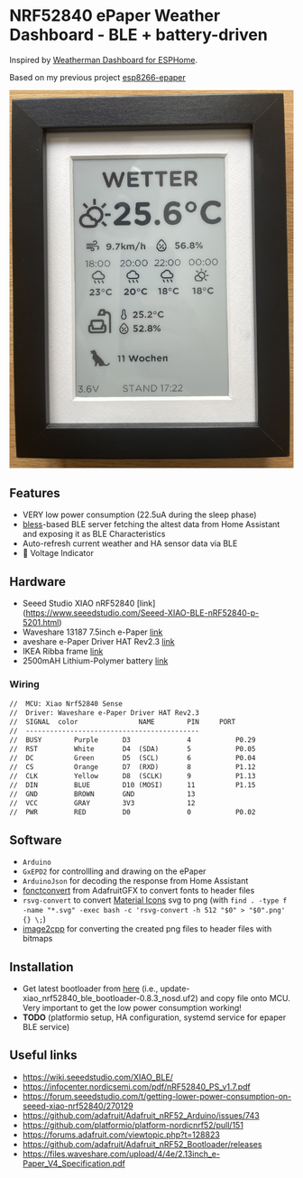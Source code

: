 # NRF52840 ePaper Weather Dashboard - BLE + battery-driven

Inspired by [Weatherman Dashboard for ESPHome](https://github.com/Madelena/esphome-weatherman-dashboard).

Based on my previous project [esp8266-epaper](https://github.com/alexander-toch/esp8266-epaper)

<img src="./images/epaper.jpg" alt="epaper" />


## Features

- VERY low power consumption (22.5uA during the sleep phase)
- [bless](https://github.com/kevincar/bless)-based BLE server fetching the altest data from Home Assistant and exposing it as BLE Characteristics
- Auto-refresh current weather and HA sensor data via BLE
- 🔋 Voltage Indicator 


## Hardware

- Seeed Studio XIAO nRF52840 [link] (https://www.seeedstudio.com/Seeed-XIAO-BLE-nRF52840-p-5201.html)
- Waveshare 13187 7.5inch e-Paper [link](https://www.welectron.com/Waveshare-13187-75inch-e-Paper)
- aveshare e-Paper Driver HAT Rev2.3 [link](https://www.amazon.de/gp/product/B075XRVNYZ/)
- IKEA Ribba frame [link](https://www.ikea.com/at/de/p/ribba-bilderrahmen-schwarz-50378448/)
- 2500mAH Lithium-Polymer battery [link](https://www.berrybase.at/lp-785060-lithium-polymer/lipo-akku-3-7v-2500mah-mit-2-pin-jst-stecker)

### Wiring

```
//  MCU: Xiao Nrf52840 Sense	
//  Driver: Waveshare e-Paper Driver HAT Rev2.3
//  SIGNAL	color       		NAME      	PIN  	PORT
//  -------------------------------------------
//  BUSY     	Purple	  	D3            	4	    	P0.29
//  RST     	White    	D4  (SDA)     	5    		P0.05
//  DC      	Green	  	D5  (SCL)     	6    		P0.04
//  CS	    	Orange	 	D7  (RXD)     	8    		P1.12
//  CLK	    	Yellow	  	D8  (SCLK)    	9    		P1.13
//  DIN	    	BLUE	  	D10 (MOSI)   	11    		P1.15
//  GND		    BROWN		GND	            13
//  VCC		    GRAY		3V3 	      	12
//  PWR 		RED			D0			    0		    P0.02
```

## Software

- `Arduino`
- `GxEPD2` for controllling and drawing on the ePaper
- `ArduinoJson` for decoding the response from Home Assistant
- [fonctconvert](https://github.com/adafruit/Adafruit-GFX-Library/tree/master/fontconvert) from AdafruitGFX to convert fonts to header files
- `rsvg-convert` to convert [Material Icons](https://fonts.google.com/icons) svg to png (with `find . -type f -name "*.svg" -exec bash -c 'rsvg-convert -h 512 "$0" > "$0".png' {} \;`)
- [image2cpp](https://javl.github.io/image2cpp/) for converting the created png files to header files with bitmaps


## Installation
- Get latest bootloader from [here](https://github.com/adafruit/Adafruit_nRF52_Bootloader/releases) (i.e., update-xiao_nrf52840_ble_bootloader-0.8.3_nosd.uf2) and copy file onto MCU. Very important to get the low power consumption working!
- **TODO** (platformio setup, HA configuration, systemd service for epaper BLE service)

## Useful links

- https://wiki.seeedstudio.com/XIAO_BLE/
- https://infocenter.nordicsemi.com/pdf/nRF52840_PS_v1.7.pdf
- https://forum.seeedstudio.com/t/getting-lower-power-consumption-on-seeed-xiao-nrf52840/270129
- https://github.com/adafruit/Adafruit_nRF52_Arduino/issues/743
- https://github.com/platformio/platform-nordicnrf52/pull/151
- https://forums.adafruit.com/viewtopic.php?t=128823
- https://github.com/adafruit/Adafruit_nRF52_Bootloader/releases
- https://files.waveshare.com/upload/4/4e/2.13inch_e-Paper_V4_Specification.pdf